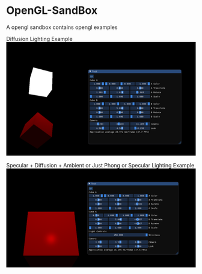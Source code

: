 # OpenGL-SandBox
A opengl sandbox contains opengl examples 

Diffusion Lighting Example
![](https://github.com/raviverma2791747/OpenGL-SandBox/blob/master/game/Assets/Diffusion.png)

Specular + Diffusion + Ambient or Just Phong or Specular Lighting Example
![](https://github.com/raviverma2791747/OpenGL-SandBox/blob/master/game/Assets/specular.png)
